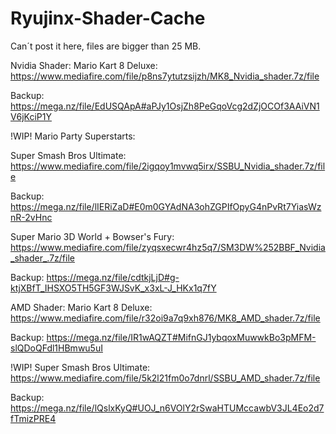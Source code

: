 # Ryujinx-Shader-Cache
Can´t post it here, files are bigger than 25 MB.

Nvidia Shader:
Mario Kart 8 Deluxe: https://www.mediafire.com/file/p8ns7ytutzsijzh/MK8_Nvidia_shader.7z/file

Backup: https://mega.nz/file/EdUSQApA#aPJy1OsjZh8PeGqoVcg2dZjOCOf3AAiVN1V6jKciP1Y
 
!WIP! Mario Party Superstarts:
 
Super Smash Bros Ultimate: https://www.mediafire.com/file/2igqoy1mvwq5irx/SSBU_Nvidia_shader.7z/file

Backup: https://mega.nz/file/lIERiZaD#E0m0GYAdNA3ohZGPIfOpyG4nPvRt7YiasWznR-2vHnc
 
Super Mario 3D World + Bowser's Fury: https://www.mediafire.com/file/zyqsxecwr4hz5q7/SM3DW%252BBF_Nvidia_shader_.7z/file

Backup: https://mega.nz/file/cdtkjLjD#g-ktjXBfT_IHSXO5TH5GF3WJSvK_x3xL-J_HKx1q7fY
 
AMD Shader:
Mario Kart 8 Deluxe: https://www.mediafire.com/file/r32oi9a7q9xh876/MK8_AMD_shader.7z/file

Backup: https://mega.nz/file/IR1wAQZT#MifnGJ1ybqoxMuwwkBo3pMFM-slQDoQFdl1HBmwu5uI
 
!WIP! Super Smash Bros Ultimate: https://www.mediafire.com/file/5k2l21fm0o7dnrl/SSBU_AMD_shader.7z/file

Backup: https://mega.nz/file/lQslxKyQ#UOJ_n6VOlY2rSwaHTUMccawbV3JL4Eo2d7fTmizPRE4
